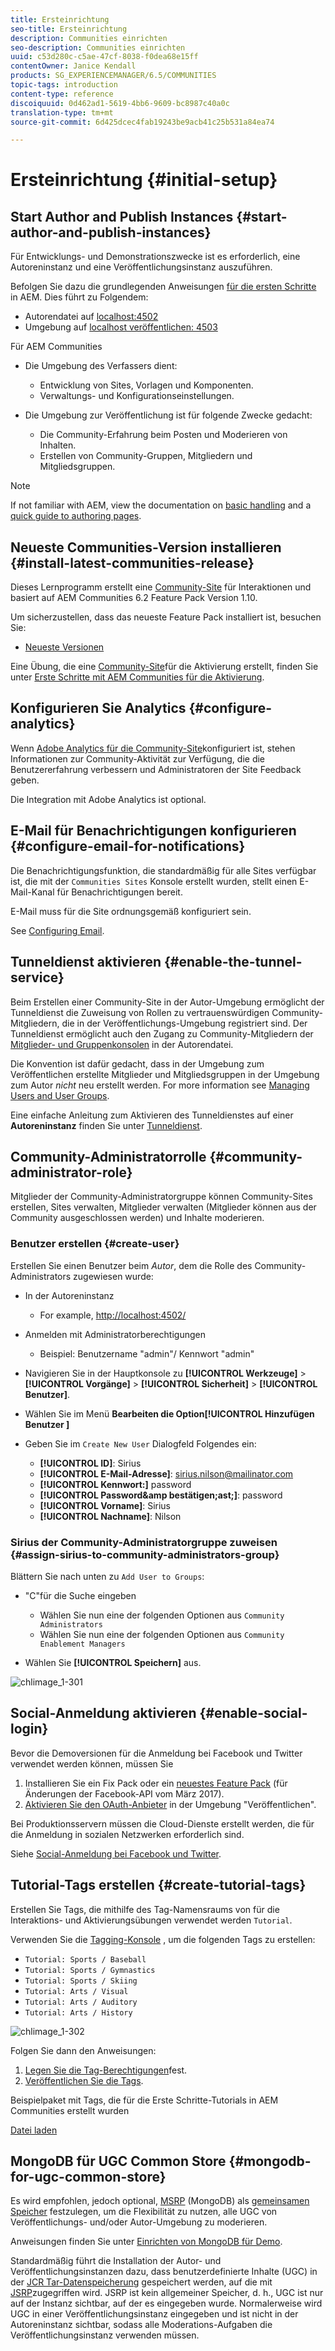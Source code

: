 ```yaml
---
title: Ersteinrichtung
seo-title: Ersteinrichtung
description: Communities einrichten
seo-description: Communities einrichten
uuid: c53d280c-c5ae-47cf-8038-f0dea68e15ff
contentOwner: Janice Kendall
products: SG_EXPERIENCEMANAGER/6.5/COMMUNITIES
topic-tags: introduction
content-type: reference
discoiquuid: 0d462ad1-5619-4bb6-9609-bc8987c40a0c
translation-type: tm+mt
source-git-commit: 6d425dcec4fab19243be9acb41c25b531a84ea74

---
```



# Ersteinrichtung {#initial-setup}

## Start Author and Publish Instances {#start-author-and-publish-instances}

Für Entwicklungs- und Demonstrationszwecke ist es erforderlich, eine Autoreninstanz und eine Veröffentlichungsinstanz auszuführen.

Befolgen Sie dazu die grundlegenden Anweisungen [für die ersten Schritte](../../help/sites-deploying/deploy.md#getting-started) in AEM. Dies führt zu Folgendem:

* Autorendatei auf [localhost:4502](http://localhost:4502/)
* Umgebung auf [localhost veröffentlichen: 4503](http://localhost:4503/)

Für AEM Communities

* Die Umgebung des Verfassers dient:

   * Entwicklung von Sites, Vorlagen und Komponenten.
   * Verwaltungs- und Konfigurationseinstellungen.

* Die Umgebung zur Veröffentlichung ist für folgende Zwecke gedacht:

   * Die Community-Erfahrung beim Posten und Moderieren von Inhalten.
   * Erstellen von Community-Gruppen, Mitgliedern und Mitgliedsgruppen.

>[!NOTE]
>
>If not familiar with AEM, view the documentation on [basic handling](../../help/sites-authoring/basic-handling.md) and a [quick guide to authoring pages](../../help/sites-authoring/qg-page-authoring.md).


## Neueste Communities-Version installieren {#install-latest-communities-release}

Dieses Lernprogramm erstellt eine [Community-Site](overview.md#engagement-community) für Interaktionen und basiert auf AEM Communities 6.2 Feature Pack Version 1.10.

Um sicherzustellen, dass das neueste Feature Pack installiert ist, besuchen Sie:

* [Neueste Versionen](deploy-communities.md#latest-releases)

Eine Übung, die eine [Community-Site](overview.md#enablement-community)für die Aktivierung erstellt, finden Sie unter [Erste Schritte mit AEM Communities für die Aktivierung](getting-started-enablement.md).

## Konfigurieren Sie Analytics {#configure-analytics}

Wenn [Adobe Analytics für die Community-Site](analytics.md)konfiguriert ist, stehen Informationen zur Community-Aktivität zur Verfügung, die die Benutzererfahrung verbessern und Administratoren der Site Feedback geben.

Die Integration mit Adobe Analytics ist optional.

## E-Mail für Benachrichtigungen konfigurieren {#configure-email-for-notifications}

Die Benachrichtigungsfunktion, die standardmäßig für alle Sites verfügbar ist, die mit der `Communities Sites` Konsole erstellt wurden, stellt einen E-Mail-Kanal für Benachrichtigungen bereit.

E-Mail muss für die Site ordnungsgemäß konfiguriert sein.

See [Configuring Email](email.md).

## Tunneldienst aktivieren {#enable-the-tunnel-service}

Beim Erstellen einer Community-Site in der Autor-Umgebung ermöglicht der Tunneldienst die Zuweisung von Rollen zu vertrauenswürdigen Community-Mitgliedern, die in der Veröffentlichungs-Umgebung registriert sind. Der Tunneldienst ermöglicht auch den Zugang zu Community-Mitgliedern der [Mitglieder- und Gruppenkonsolen](members.md) in der Autorendatei.

Die Konvention ist dafür gedacht, dass in der Umgebung zum Veröffentlichen erstellte Mitglieder und Mitgliedsgruppen in der Umgebung zum Autor *nicht* neu erstellt werden. For more information see [Managing Users and User Groups](users.md).

Eine einfache Anleitung zum Aktivieren des Tunneldienstes auf einer **Autoreninstanz** finden Sie unter [Tunneldienst](deploy-communities.md#tunnel-service-on-author).

## Community-Administratorrolle {#community-administrator-role}

Mitglieder der Community-Administratorgruppe können Community-Sites erstellen, Sites verwalten, Mitglieder verwalten (Mitglieder können aus der Community ausgeschlossen werden) und Inhalte moderieren.

### Benutzer erstellen {#create-user}

Erstellen Sie einen Benutzer beim *Autor*, dem die Rolle des Community-Administrators zugewiesen wurde:

* In der Autoreninstanz

   * For example, [http://localhost:4502/](http://localhost:4503/)

* Anmelden mit Administratorberechtigungen

   * Beispiel: Benutzername &quot;admin&quot;/ Kennwort &quot;admin&quot;

* Navigieren Sie in der Hauptkonsole zu **[!UICONTROL Werkzeuge]** > **[!UICONTROL Vorgänge]** > **[!UICONTROL Sicherheit]** > **[!UICONTROL Benutzer]**.
* Wählen Sie im Menü **Bearbeiten **die Option**[!UICONTROL Hinzufügen Benutzer ]**

* Geben Sie im `Create New User` Dialogfeld Folgendes ein:

   * **[!UICONTROL ID]**: Sirius
   * **[!UICONTROL E-Mail-Adresse]**: sirius.nilson@mailinator.com
   * **[!UICONTROL Kennwort:]** password
   * **[!UICONTROL Password&amp;amp bestätigen;ast;]**: password
   * **[!UICONTROL Vorname]**: Sirius
   * **[!UICONTROL Nachname]**: Nilson

### Sirius der Community-Administratorgruppe zuweisen {#assign-sirius-to-community-administrators-group}

Blättern Sie nach unten zu `Add User to Groups`:

* &quot;C&quot;für die Suche eingeben

   * Wählen Sie nun eine der folgenden Optionen aus `Community Administrators`
   * Wählen Sie nun eine der folgenden Optionen aus `Community Enablement Managers`

* Wählen Sie **[!UICONTROL Speichern]** aus.

![chlimage_1-301](assets/chlimage_1-301.png)

## Social-Anmeldung aktivieren {#enable-social-login}

Bevor die Demoversionen für die Anmeldung bei Facebook und Twitter verwendet werden können, müssen Sie

1. Installieren Sie ein Fix Pack oder ein [neuestes Feature Pack](deploy-communities.md#latestfeaturepack) (für Änderungen der Facebook-API vom März 2017).
1. [Aktivieren Sie den OAuth-Anbieter](social-login.md#adobe-granite-oauth-authentication-handler) in der Umgebung &quot;Veröffentlichen&quot;.

Bei Produktionsservern müssen die Cloud-Dienste erstellt werden, die für die Anmeldung in sozialen Netzwerken erforderlich sind.

Siehe [Social-Anmeldung bei Facebook und Twitter](social-login.md).

## Tutorial-Tags erstellen {#create-tutorial-tags}

Erstellen Sie Tags, die mithilfe des Tag-Namensraums von für die Interaktions- und Aktivierungsübungen verwendet werden `Tutorial`.

Verwenden Sie die [Tagging-Konsole](../../help/sites-administering/tags.md#tagging-console) , um die folgenden Tags zu erstellen:

* `Tutorial: Sports / Baseball`
* `Tutorial: Sports / Gymnastics`
* `Tutorial: Sports / Skiing`
* `Tutorial: Arts / Visual`
* `Tutorial: Arts / Auditory`
* `Tutorial: Arts / History`

![chlimage_1-302](assets/chlimage_1-302.png)

Folgen Sie dann den Anweisungen:

1. [Legen Sie die Tag-Berechtigungen](../../help/sites-administering/tags.md#setting-tag-permissions)fest.
1. [Veröffentlichen Sie die Tags](../../help/sites-administering/tags.md#publishing-tags).

Beispielpaket mit Tags, die für die Erste Schritte-Tutorials in AEM Communities erstellt wurden

[Datei laden](assets/tutorial_tags-v63.zip)

## MongoDB für UGC Common Store {#mongodb-for-ugc-common-store}

Es wird empfohlen, jedoch optional, [MSRP](msrp.md) (MongoDB) als [gemeinsamen Speicher](working-with-srp.md) festzulegen, um die Flexibilität zu nutzen, alle UGC von Veröffentlichungs- und/oder Autor-Umgebung zu moderieren.

Anweisungen finden Sie unter [Einrichten von MongoDB für Demo](demo-mongo.md).

Standardmäßig führt die Installation der Autor- und Veröffentlichungsinstanzen dazu, dass benutzerdefinierte Inhalte (UGC) in der [JCR Tar-Datenspeicherung](../../help/sites-deploying/platform.md) gespeichert werden, auf die mit [JSRP](jsrp.md)zugegriffen wird. JSRP ist kein allgemeiner Speicher, d. h., UGC ist nur auf der Instanz sichtbar, auf der es eingegeben wurde. Normalerweise wird UGC in einer Veröffentlichungsinstanz eingegeben und ist nicht in der Autoreninstanz sichtbar, sodass alle Moderations-Aufgaben die Veröffentlichungsinstanz verwenden müssen.
